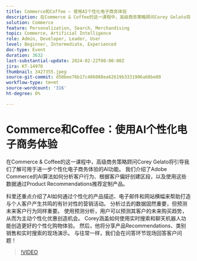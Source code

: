 ```yaml
---
title: Commerce和Coffee — 使用AI个性化电子商务体验
description: 在Commerce & Coffee的这一课程中，高级商务策略顾问Corey Gelato将引导我们了解可用于进一步个性化电子商务体验的AI功能。 我们介绍了Adobe Commerce的AI算法如何分析客户行为、根据客户偏好创建区段，以及使用这些数据通过Product Recommendations推荐定制产品。 科里还重点介绍了AI如何通过个性化的产品描述、电子邮件和网站横幅来帮助打造与个人客户产生共鸣的有针对性的营销活动。 分析过去的数据固然重要，但预测未来客户行为同样重要。 使用预测分析，用户可以预测其客户的未来购买趋势，从而为主动个性化优惠创造机会。 Corey涵盖如何使用实时搜索和聊天机器人功能创造更好的个性化购物体验。 然后，他将分享产品Recommendations、类别销售和实时搜索的现场演示。 与往常一样，我们会在问答环节现场回答客户问题！
solution: Commerce
feature: Personalization, Search, Merchandising
topic: Commerce, Artificial Intelligence
role: Admin, Developer, Leader, User
level: Beginner, Intermediate, Experienced
doc-type: Event
duration: 3632
last-substantial-update: 2024-02-22T00:00:00Z
jira: KT-14970
thumbnail: 3427355.jpeg
source-git-commit: d50bee76b17c486088ea62619b3331906a68be80
workflow-type: tm+mt
source-wordcount: '316'
ht-degree: 0%

---
```



# Commerce和Coffee：使用AI个性化电子商务体验

在Commerce &amp; Coffee的这一课程中，高级商务策略顾问Corey Gelato将引导我们了解可用于进一步个性化电子商务体验的AI功能。 我们介绍了Adobe Commerce的AI算法如何分析客户行为、根据客户偏好创建区段，以及使用这些数据通过Product Recommendations推荐定制产品。

科里还重点介绍了AI如何通过个性化的产品描述、电子邮件和网站横幅来帮助打造与个人客户产生共鸣的有针对性的营销活动。 分析过去的数据固然重要，但预测未来客户行为同样重要。 使用预测分析，用户可以预测其客户的未来购买趋势，从而为主动个性化优惠创造机会。 Corey涵盖如何使用实时搜索和聊天机器人功能创造更好的个性化购物体验。 然后，他将分享产品Recommendations、类别销售和实时搜索的现场演示。 与往常一样，我们会在问答环节现场回答客户问题！

>[!VIDEO](https://video.tv.adobe.com/v/3427355/?learn=on)
